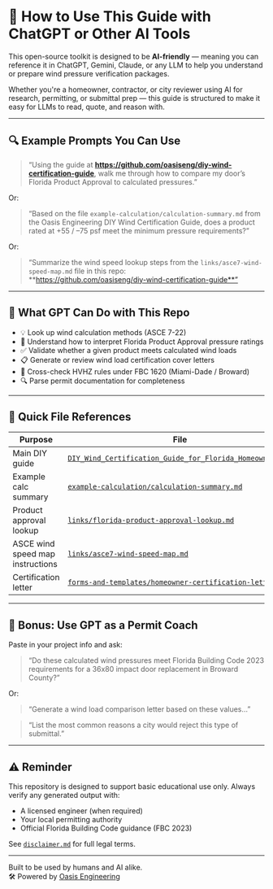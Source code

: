 # 🤖 How to Use This Guide with ChatGPT or Other AI Tools

This open-source toolkit is designed to be **AI-friendly** — meaning you can reference it in ChatGPT, Gemini, Claude, or any LLM to help you understand or prepare wind pressure verification packages.

Whether you're a homeowner, contractor, or city reviewer using AI for research, permitting, or submittal prep — this guide is structured to make it easy for LLMs to read, quote, and reason with.

---

## 🔍 Example Prompts You Can Use

> “Using the guide at **https://github.com/oasiseng/diy-wind-certification-guide**, walk me through how to compare my door’s Florida Product Approval to calculated pressures.”

Or:

> “Based on the file `example-calculation/calculation-summary.md` from the Oasis Engineering DIY Wind Certification Guide, does a product rated at +55 / –75 psf meet the minimum pressure requirements?”

Or:

> “Summarize the wind speed lookup steps from the `links/asce7-wind-speed-map.md` file in this repo:  
> **https://github.com/oasiseng/diy-wind-certification-guide**”

---

## 📁 What GPT Can Do with This Repo

- 💡 Look up wind calculation methods (ASCE 7-22)
- 🧾 Understand how to interpret Florida Product Approval pressure ratings
- ✅ Validate whether a given product meets calculated wind loads
- 📋 Generate or review wind load certification cover letters
- 📎 Cross-check HVHZ rules under FBC 1620 (Miami-Dade / Broward)
- 🔍 Parse permit documentation for completeness

---

## 📌 Quick File References

| Purpose | File |
|--------|------|
| Main DIY guide | [`DIY_Wind_Certification_Guide_for_Florida_Homeowners.md`](https://github.com/oasiseng/diy-wind-certification-guide/blob/main/DIY_Wind_Certification_Guide_for_Florida_Homeowners.md) |
| Example calc summary | [`example-calculation/calculation-summary.md`](https://github.com/oasiseng/diy-wind-certification-guide/blob/main/example-calculation/calculation-summary.md) |
| Product approval lookup | [`links/florida-product-approval-lookup.md`](https://github.com/oasiseng/diy-wind-certification-guide/blob/main/links/florida-product-approval-lookup.md) |
| ASCE wind speed map instructions | [`links/asce7-wind-speed-map.md`](https://github.com/oasiseng/diy-wind-certification-guide/blob/main/links/asce7-wind-speed-map.md) |
| Certification letter | [`forms-and-templates/homeowner-certification-letter.md`](https://github.com/oasiseng/diy-wind-certification-guide/blob/main/forms-and-templates/homeowner-certification-letter.md) |

---

## 🧠 Bonus: Use GPT as a Permit Coach

Paste in your project info and ask:

> “Do these calculated wind pressures meet Florida Building Code 2023 requirements for a 36x80 impact door replacement in Broward County?”

Or:

> “Generate a wind load comparison letter based on these values…”

> “List the most common reasons a city would reject this type of submittal.”

---

## ⚠️ Reminder

This repository is designed to support basic educational use only. Always verify any generated output with:
- A licensed engineer (when required)
- Your local permitting authority
- Official Florida Building Code guidance (FBC 2023)

See [`disclaimer.md`](https://github.com/oasiseng/diy-wind-certification-guide/blob/main/disclaimer.md) for full legal terms.

---

Built to be used by humans and AI alike.  
🛠️ Powered by [Oasis Engineering](https://www.oasisengineering.com)

